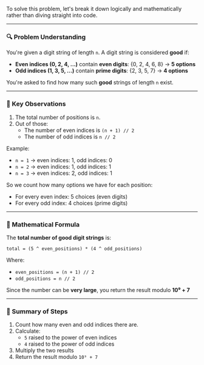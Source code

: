 To solve this problem, let's break it down logically and mathematically rather than diving straight into code.

---

### 🔍 Problem Understanding

You're given a digit string of length `n`. A digit string is considered **good** if:
- **Even indices (0, 2, 4, ...)** contain **even digits**: {0, 2, 4, 6, 8} → **5 options**
- **Odd indices (1, 3, 5, ...)** contain **prime digits**: {2, 3, 5, 7} → **4 options**

You're asked to find how many such **good** strings of length `n` exist.

---

### 🧠 Key Observations

1. The total number of positions is `n`.
2. Out of those:
   - The number of even indices is `(n + 1) // 2`
   - The number of odd indices is `n // 2`

Example:
- `n = 1` → even indices: 1, odd indices: 0
- `n = 2` → even indices: 1, odd indices: 1
- `n = 3` → even indices: 2, odd indices: 1

So we count how many options we have for each position:
- For every even index: 5 choices (even digits)
- For every odd index: 4 choices (prime digits)

---

### 🧮 Mathematical Formula

The **total number of good digit strings** is:

```
total = (5 ^ even_positions) * (4 ^ odd_positions)
```

Where:
- `even_positions = (n + 1) // 2`
- `odd_positions = n // 2`

Since the number can be **very large**, you return the result modulo **10⁹ + 7**

---

### 🏁 Summary of Steps

1. Count how many even and odd indices there are.
2. Calculate:
   - `5` raised to the power of even indices
   - `4` raised to the power of odd indices
3. Multiply the two results
4. Return the result modulo `10⁹ + 7`
